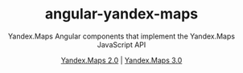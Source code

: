<h1 align="center">angular-yandex-maps</h1>
<p align="center">Yandex.Maps Angular components that implement the Yandex.Maps JavaScript API</p>

<div align="center">
  <a href="https://ddubrava.github.io/angular-yandex-maps/#/v2">Yandex.Maps 2.0</a> |
  <a href="https://ddubrava.github.io/angular-yandex-maps/#/3">Yandex.Maps 3.0</a>
</div>
